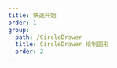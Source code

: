 ```yaml
---
title: 快速开始
order: 1
group: 
  path: /CircleDrawer
  title: CircleDrawer 绘制圆形
  order: 2
---
```


<code src="./start.tsx" compact="true" defaultShowCode="true"></code>

